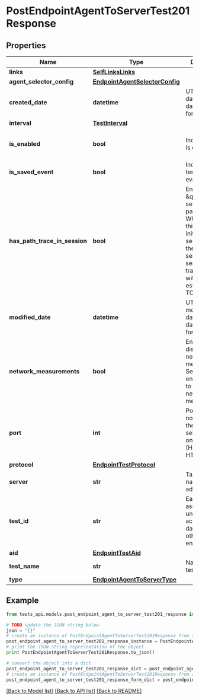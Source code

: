 # PostEndpointAgentToServerTest201Response


## Properties
Name | Type | Description | Notes
------------ | ------------- | ------------- | -------------
**links** | [**SelfLinksLinks**](SelfLinksLinks.md) |  | [optional] 
**agent_selector_config** | [**EndpointAgentSelectorConfig**](EndpointAgentSelectorConfig.md) |  | [optional] 
**created_date** | **datetime** | UTC created date (ISO date-time format). | [optional] [readonly] 
**interval** | [**TestInterval**](TestInterval.md) |  | [optional] 
**is_enabled** | **bool** | Indicates if test is enabled. | [optional] [readonly] [default to True]
**is_saved_event** | **bool** | Indicates if the test is a saved event. | [optional] [readonly] 
**has_path_trace_in_session** | **bool** | Enables \&quot;in session\&quot; path trace. When enabled, this option initiates a TCP session with the target server and sends path trace packets within the established TCP session. | [optional] 
**modified_date** | **datetime** | UTC last modification date (ISO date-time format). | [optional] [readonly] 
**network_measurements** | **bool** | Enable or disable network measurements. Set to true to enable or false to disable network measurements. | [optional] [default to True]
**port** | **int** | Port number, if not specified, the port is selected based on a protocol (HTTP 80, HTTPS 443). | [optional] 
**protocol** | [**EndpointTestProtocol**](EndpointTestProtocol.md) |  | [optional] 
**server** | **str** | Target domain name or IP address. | [optional] 
**test_id** | **str** | Each test is assigned a unique ID to access test data from other endpoints. | [optional] [readonly] 
**aid** | [**EndpointTestAid**](EndpointTestAid.md) |  | [optional] 
**test_name** | **str** | Name of the test. | [optional] 
**type** | [**EndpointAgentToServerType**](EndpointAgentToServerType.md) |  | [optional] 

## Example

```python
from tests_api.models.post_endpoint_agent_to_server_test201_response import PostEndpointAgentToServerTest201Response

# TODO update the JSON string below
json = "{}"
# create an instance of PostEndpointAgentToServerTest201Response from a JSON string
post_endpoint_agent_to_server_test201_response_instance = PostEndpointAgentToServerTest201Response.from_json(json)
# print the JSON string representation of the object
print PostEndpointAgentToServerTest201Response.to_json()

# convert the object into a dict
post_endpoint_agent_to_server_test201_response_dict = post_endpoint_agent_to_server_test201_response_instance.to_dict()
# create an instance of PostEndpointAgentToServerTest201Response from a dict
post_endpoint_agent_to_server_test201_response_form_dict = post_endpoint_agent_to_server_test201_response.from_dict(post_endpoint_agent_to_server_test201_response_dict)
```
[[Back to Model list]](../README.md#documentation-for-models) [[Back to API list]](../README.md#documentation-for-api-endpoints) [[Back to README]](../README.md)


